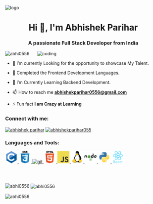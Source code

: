 ![logo](https://github.com/Abhi0556/Abhi0556/blob/main/Blue%20Pink%20Gradient%20Fashion%20Banner%20(1).png)
<h1 align="center">Hi 👋, I'm Abhishek Parihar</h1>
<h3 align="center">A passionate Full Stack Developer from India</h3>
<img align="right"alt="coding" width="400" src="https://i.pinimg.com/originals/66/83/3e/66833e07d6fb9eb5d724e47d0c814285.gif">

<p align="left"> <img src="https://komarev.com/ghpvc/?username=abhi0556&label=Profile%20views&color=0e75b6&style=flat" alt="abhi0556" /> </p>

- 🔭 I’m currently Looking for the opportunity to showcase My Talent.

- 🌱 Completed the Frontend Development Languages.

- 🌱 I’m Currently Learning Backend Development.

- 📫 How to reach me **abhishekparihar0556@gmail.com**

- ⚡ Fun fact **I am Crazy at Learning**

<h3 align="left">Connect with me:</h3>
<p align="left">
<a href="https://in.linkedin.com/in/abhishek-parihar-654934200?trk=people-guest_people_search-card" target="blank"><img align="center" src="https://raw.githubusercontent.com/rahuldkjain/github-profile-readme-generator/master/src/images/icons/Social/linked-in-alt.svg" alt="abhishek parihar" height="30" width="40" /></a>
<a href="https://instagram.com/abhishekparihar055" target="blank"><img align="center" src="https://raw.githubusercontent.com/rahuldkjain/github-profile-readme-generator/master/src/images/icons/Social/instagram.svg" alt="abhishekparihar055" height="30" width="40" /></a>
</p>

<h3 align="left">Languages and Tools:</h3>
<p align="left"> <a href="https://www.cprogramming.com/" target="_blank" rel="noreferrer"> <img src="https://raw.githubusercontent.com/devicons/devicon/master/icons/c/c-original.svg" alt="c" width="40" height="40"/> </a> <a href="https://www.w3schools.com/css/" target="_blank" rel="noreferrer"> <img src="https://raw.githubusercontent.com/devicons/devicon/master/icons/css3/css3-original-wordmark.svg" alt="css3" width="40" height="40"/> </a> <a href="https://www.djangoproject.com/" target="_blank" rel="noreferrer"> </a> <a href="https://git-scm.com/" target="_blank" rel="noreferrer"> <img src="https://www.vectorlogo.zone/logos/git-scm/git-scm-icon.svg" alt="git" width="40" height="40"/> </a> <a href="https://www.w3.org/html/" target="_blank" rel="noreferrer"> <img src="https://raw.githubusercontent.com/devicons/devicon/master/icons/html5/html5-original-wordmark.svg" alt="html5" width="40" height="40"/> </a> <a href="https://developer.mozilla.org/en-US/docs/Web/JavaScript" target="_blank" rel="noreferrer"> <img src="https://raw.githubusercontent.com/devicons/devicon/master/icons/javascript/javascript-original.svg" alt="javascript" width="40" height="40"/> </a> <a href="https://www.linux.org/" target="_blank" rel="noreferrer"> <img src="https://raw.githubusercontent.com/devicons/devicon/master/icons/linux/linux-original.svg" alt="linux" width="40" height="40"/> </a> <a href="https://nodejs.org" target="_blank" rel="noreferrer"><img src="https://raw.githubusercontent.com/devicons/devicon/master/icons/nodejs/nodejs-original-wordmark.svg" alt="nodejs" width="40" height="40"/> </a> <a href="https://www.photoshop.com/en" target="_blank" rel="noreferrer"> </a> <a href="https://www.python.org" target="_blank" rel="noreferrer"> <img src="https://raw.githubusercontent.com/devicons/devicon/master/icons/python/python-original.svg" alt="python" width="40" height="40"/> </a> <a href="https://reactjs.org/" target="_blank" rel="noreferrer"> <img src="https://raw.githubusercontent.com/devicons/devicon/master/icons/react/react-original-wordmark.svg" alt="react" width="40" height="40"/> </a> </p>
  <br>
<br>

<p><img align="left" src="https://github-readme-stats.vercel.app/api/top-langs?username=abhi0556&show_icons=true&locale=en&layout=compact" alt="abhi0556" /></p>

<p>&nbsp;<img align="center" src="https://github-readme-stats.vercel.app/api?username=abhi0556&show_icons=true&locale=en" alt="abhi0556" /></p>

<p><img align="center" src="https://github-readme-streak-stats.herokuapp.com/?user=abhi0556&" alt="abhi0556" /></p>

